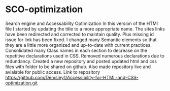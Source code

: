 # SCO-optimization
Search engine and Accessability Optimization
In this version of the HTMl file I started by updating the title to a more appropriate name.
The sites links have been redirected and corrected to maintain quality. Plus missing id issue for link has been fixed. 
I changed many Semantic elements so that they are a little more organized and up-to-date with current practices. 
Consolidated many Class names in each section to decrease on the repetitive declarations used in CSS. 
Removed numerous declarations due to redundancy.
Created a new repository and posted updated html and css files with folder to be shared on github. Also made repository live and avialable for public access. 
Link to repository https://github.com/Demsley1/Accessibility-for-HTML-and-CSS-optimization.git